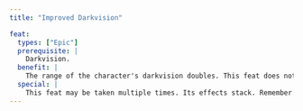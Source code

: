 ```yaml
---
title: "Improved Darkvision"

feat:
  types: ["Epic"]
  prerequisite: |
    Darkvision.
  benefit: |
    The range of the character's darkvision doubles. This feat does not stack with darkvision granted by magic items or nonpermanent magical effects.
  special: |
    This feat may be taken multiple times. Its effects stack. Remember that two doublings equals a tripling, and so on.
---
```

